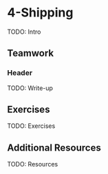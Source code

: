 # 4-Shipping

TODO: Intro

## Teamwork

### Header

TODO: Write-up

## Exercises

TODO: Exercises

## Additional Resources

TODO: Resources
